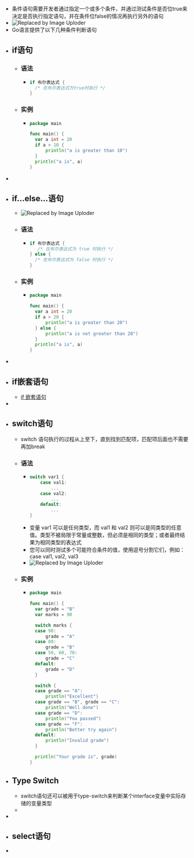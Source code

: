 - 条件语句需要开发者通过指定一个或多个条件，并通过测试条件是否位true来决定是否执行指定语句，并在条件位false的情况再执行另外的语句
- ![Replaced by Image Uploder](https://gitee.com/superficial/blogimage/raw/master/img/image_1644845681167_0.png)
- Go语言提供了以下几种条件判断语句
- ## if语句
	- ### 语法
		- ```go
		  if 布尔表达式 {
		    /* 在布尔表达式为true时执行 */
		  }
		  ```
	- ### 实例
		- ```go
		  package main
		  
		  func main() {
		  	var a int = 20
		  	if a > 10 {
		  		println("a is greater than 10")
		  	}
		  	println("a is", a)
		  }
		  ```
-
- ## if...else...语句
	- ![Replaced by Image Uploder](https://gitee.com/superficial/blogimage/raw/master/img/image_1644845953936_0.png)
	- ### 语法
		- ```go
		  if 布尔表达式 {
		     /* 在布尔表达式为 true 时执行 */
		  } else {
		    /* 在布尔表达式为 false 时执行 */
		  }
		  ```
	- ### 实例
		- ```go
		  package main
		  
		  func main() {
		  	var a int = 20
		  	if a > 20 {
		  		println("a is greater than 20")
		  	} else {
		  		println("a is not greater than 20")
		  	}
		  	println("a is", a)
		  }
		  ```
-
- ## if嵌套语句
	- [if 嵌套语句](https://www.w3cschool.cn/go/go-nested-if-statements.html)
-
- ## switch语句
	- switch 语句执行的过程从上至下，直到找到匹配项，匹配项后面也不需要再加break
	- ### 语法
		- ```go
		  switch var1 {
		      case val1:
		          ...
		      case val2:
		          ...
		      default:
		          ...
		  }
		  ```
		- 变量 var1 可以是任何类型，而 val1 和 val2 则可以是同类型的任意值。类型不被局限于常量或整数，但必须是相同的类型；或者最终结果为相同类型的表达式
		- 您可以同时测试多个可能符合条件的值，使用逗号分割它们，例如：case val1, val2, val3
		- ![Replaced by Image Uploder](https://gitee.com/superficial/blogimage/raw/master/img/image_1644846129377_0.png)
	- ### 实例
		- ```go
		  package main
		  
		  func main() {
		  	var grade = "B"
		  	var marks = 90
		  
		  	switch marks {
		  	case 90:
		  		grade = "A"
		  	case 80:
		  		grade = "B"
		  	case 50, 60, 70:
		  		grade = "C"
		  	default:
		  		grade = "D"
		  	}
		  
		  	switch {
		  	case grade == "A":
		  		println("Excellent")
		  	case grade == "B", grade == "C":
		  		println("Well done")
		  	case grade == "D":
		  		println("You passed")
		  	case grade == "F":
		  		println("Better try again")
		  	default:
		  		println("Invalid grade")
		  	}
		  
		  	println("Your grade is", grade)
		  }
		  ```
- ## Type Switch
	- switch语句还可以被用于type-switch来判断某个interface变量中实际存储的变量类型
	-
-
- ## select语句
-